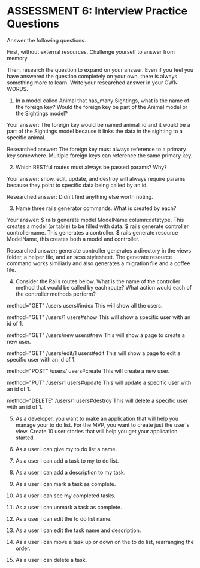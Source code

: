 # ASSESSMENT 6: Interview Practice Questions
Answer the following questions.

First, without external resources. Challenge yourself to answer from memory.

Then, research the question to expand on your answer. Even if you feel you have answered the question completely on your own, there is always something more to learn. Write your researched answer in your OWN WORDS.

1. In a model called Animal that has_many Sightings, what is the name of the foreign key? Would the foreign key be part of the Animal model or the Sightings model?

  Your answer: The foreign key would be named animal_id and it would be a part of the Sightings model because it links the data in the sighting to a specific animal. 

  Researched answer: The foreign key must always reference to a primary key somewhere. Multiple foreign keys can reference the same primary key. 



2. Which RESTful routes must always be passed params? Why?

  Your answer: show, edit, update, and destroy will always require params because they point to specific data being called by an id. 

  Researched answer: Didn't find anything else worth noting. 



3. Name three rails generator commands. What is created by each?

  Your answer: $ rails generate model ModelName column:datatype. This creates a model (or table) to be filled with data. $ rails generate controller controllername. This generates a controller. $ rails generate resource ModelName, this creates both a model and controller.

  Researched answer: generate controller generates a directory in the views folder, a helper file, and an scss stylesheet. The generate resource command works similiarly and also generates a migration file and a coffee file.  



4. Consider the Rails routes below. What is the name of the controller method that would be called by each route? What action would each of the controller methods perform?

method="GET"    /users    users#index    This will show all the users.        

method="GET"    /users/1    users#show    This will show a specific user with an id of 1.

method="GET"    /users/new    users#new    This will show a page to create a new user. 

method="GET"    /users/edit/1    users#edit    This will show a page to edit a specific user with an id of 1.

method="POST"   /users/    users#create    This will create a new user.       

method="PUT"    /users/1    users#update    This will update a specific user with an id of 1.      

method="DELETE" /users/1    users#destroy    This will delete a specific user with an id of 1.           



5. As a developer, you want to make an application that will help you manage your to do list. For the MVP, you want to create just the user's view. Create 10 user stories that will help you get your application started. 

  1. As a user I can give my to do list a name.
  2. As a user I can add a task to my to do list.
  3. As a user I can add a description to my task.
  4. As a user I can mark a task as complete.
  5. As a user I can see my completed tasks.
  6. As a user I can unmark a task as complete.
  7. As a user I can edit the to do list name.
  8. As a user I can edit the task name and description.
  9. As a user I can move a task up or down on the to do list, rearranging the order.
  10. As a user I can delete a task. 